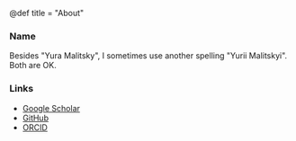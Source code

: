 @def title = "About"



### Name 
Besides "Yura Malitsky", I sometimes use another spelling "Yurii Malitskyi". Both are OK.


### Links
- [Google Scholar](https://scholar.google.com/citations?user=GI_-KjoAAAAJ&hl=en)
- [GitHub](https:github.com/ymalitsky)
- [ORCID](https://orcid.org/0000-0001-7325-5766)



<!-- ## Workflow -->

<!-- 90% of my workflow include Emacs, LaTeX and Linux. Maybe, at some point I will describe it in more details.  -->


